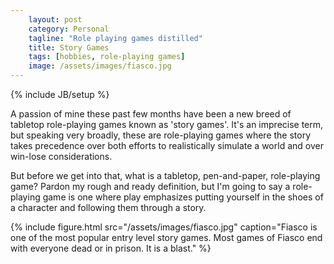 ```yaml
---
    layout: post
    category: Personal 
    tagline: "Role playing games distilled"
    title: Story Games
    tags: [hobbies, role-playing games]
    image: /assets/images/fiasco.jpg
---
```

{% include JB/setup %}

A passion of mine these past few months have been a new breed of tabletop role-playing games known as 'story games'. It's an imprecise term, but speaking very broadly, these are role-playing games where the story takes precedence over both efforts to realistically simulate a world and over win-lose considerations. 

<!-- more -->

But before we get into that, what is a tabletop, pen-and-paper, role-playing game? Pardon my rough and ready definition, but I'm going to say a role-playing game is one where play emphasizes putting yourself in the shoes of a character and following them through a story. 


{% include figure.html src="/assets/images/fiasco.jpg" caption="Fiasco is one of the most popular entry level story games. Most games of Fiasco end with everyone dead or in prison. It is a blast."  %}




